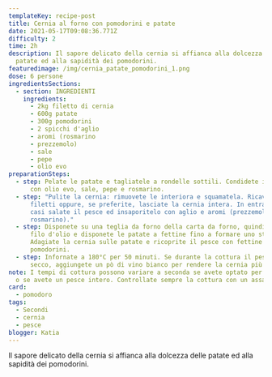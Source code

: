 ```yaml
---
templateKey: recipe-post
title: Cernia al forno con pomodorini e patate
date: 2021-05-17T09:08:36.771Z
difficulty: 2
time: 2h
description: Il sapore delicato della cernia si affianca alla dolcezza delle
  patate ed alla sapidità dei pomodorini.
featuredimage: /img/cernia_patate_pomodorini_1.png
dose: 6 persone
ingredientsSections:
  - section: INGREDIENTI
    ingredients:
      - 2kg filetto di cernia
      - 600g patate
      - 300g pomodorini
      - 2 spicchi d'aglio
      - aromi (rosmarino
      - prezzemolo)
      - sale
      - pepe
      - olio evo
preparationSteps:
  - step: Pelate le patate e tagliatele a rondelle sottili. Condidete in una ciotola
      con olio evo, sale, pepe e rosmarino.
  - step: "Pulite la cernia: rimuovete le interiora e squamatela. Ricavate dei
      filetti oppure, se preferite, lasciate la cernia intera. In entrambi i
      casi salate il pesce ed insaporitelo con aglio e aromi (prezzemolo,
      rosmarino)."
  - step: Disponete su una teglia da forno della carta da forno, quindi versate un
      filo d'olio e disponete le patate a fettine fino a formare uno strato.
      Adagiate la cernia sulle patate e ricoprite il pesce con fettine di
      pomodorini.
  - step: Infornate a 180°C per 50 minuti. Se durante la cottura il pesce risulta
      secco, aggiungete un pò di vino bianco per rendere la cernia più umida.
note: I tempi di cottura possono variare a seconda se avete optato per i filetti
  o se avete un pesce intero. Controllate sempre la cottura con un assaggio!
card:
  - pomodoro
tags:
  - Secondi
  - cernia
  - pesce
blogger: Katia
---
```

Il sapore delicato della cernia si affianca alla dolcezza delle patate ed alla sapidità dei pomodorini.